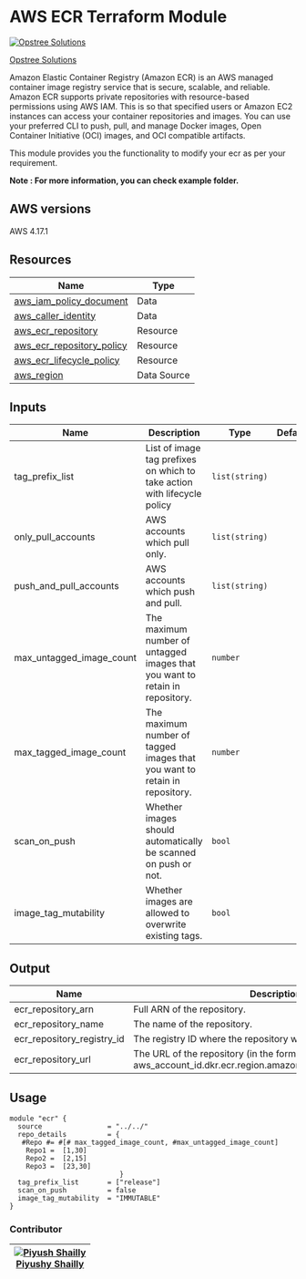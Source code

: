 # AWS ECR Terraform Module

[![Opstree Solutions][opstree_avatar]][opstree_homepage]

[Opstree Solutions][opstree_homepage]

[opstree_homepage]: https://opstree.github.io/
[opstree_avatar]: https://img.cloudposse.com/150x150/https://github.com/opstree.png

Amazon Elastic Container Registry (Amazon ECR) is an AWS managed container image registry service that is secure, scalable, and reliable. Amazon ECR supports private repositories with resource-based permissions using AWS IAM. This is so that specified users or Amazon EC2 instances can access your container repositories and images. You can use your preferred CLI to push, pull, and manage Docker images, Open Container Initiative (OCI) images, and OCI compatible artifacts.

This module provides you the functionality to modify your ecr as per your requirement.

**Note : For more information, you can check example folder.**

## AWS versions

AWS 4.17.1       
## Resources

| Name                                                                                                                               | Type        |
| ---------------------------------------------------------------------------------------------------------------------------------- | ----------- |
| [aws_iam_policy_document](https://registry.terraform.io/providers/hashicorp/aws/latest/docs/data-sources/iam_policy_document)       | Data    |
| [aws_caller_identity](https://registry.terraform.io/providers/hashicorp/aws/latest/docs/data-sources/caller_identity) | Data    |
| [aws_ecr_repository](https://registry.terraform.io/providers/hashicorp/aws/latest/docs/resources/ecr_repository) | Resource    |
| [aws_ecr_repository_policy](https://registry.terraform.io/providers/hashicorp/aws/latest/docs/resources/ecr_repository_policy)              | Resource |
| [aws_ecr_lifecycle_policy](https://registry.terraform.io/providers/hashicorp/aws/latest/docs/resources/ecr_lifecycle_policy)              | Resource |
| [aws_region](https://registry.terraform.io/providers/hashicorp/aws/latest/docs/data-sources/region)                                | Data Source |

## Inputs

| Name                             | Description                                                                                                                                                          | Type           | Default | Required |
| -------------------------------- | -------------------------------------------------------------------------------------------------------------------------------------------------------------------- | -------------- | ------- | :------: |
| tag_prefix_list           | List of image tag prefixes on which to take action with lifecycle policy                                                                                                                                                        | `list(string)`       |         |   Yes    |
| only_pull_accounts                         | AWS accounts which pull only.                                                                                                                                                        | `list(string)` |         |   Yes    |
| push_and_pull_accounts                     | AWS accounts which push and pull.                                                                                                                                          | `list(string)`       |         |   Yes    |
| max_untagged_image_count             | The maximum number of untagged images that you want to retain in repository.                                                                                                                                                 | `number`       |         |   Yes    |
| max_tagged_image_count                             | The maximum number of tagged images that you want to retain in repository.                                                                                                                                      | `number`       |         |   Yes    |
| scan_on_push                             | Whether images should automatically be scanned on push or not.                                                                                                                                     | `bool`  |         |   Yes    |
| image_tag_mutability                 | Whether images are allowed to overwrite existing tags.                   | `bool`  |         |   Yes    |

## Output

| Name | Description |
| ---- | ----------- |
| ecr_repository_arn | Full ARN of the repository. |
| ecr_repository_name | The name of the repository. |
| ecr_repository_registry_id | The registry ID where the repository was created. |
| ecr_repository_url | The URL of the repository (in the form aws_account_id.dkr.ecr.region.amazonaws.com/repositoryName). |

## Usage

```hcl
module "ecr" {
  source                = "../../"
  repo_details          = {
   #Repo #= #[# max_tagged_image_count, #max_untagged_image_count]
    Repo1 =  [1,30]
    Repo2 =  [2,15]
    Repo3 =  [23,30]
                           }
  tag_prefix_list       = ["release"]
  scan_on_push          = false
  image_tag_mutability  = "IMMUTABLE"
}
```

### Contributor

| [![Piyush Shailly][piyush_avatar]][piyush_homepage]<br/>[Piyushy Shailly][Piyush_homepage] |
| -------------------------------------------------------------------------------------------- |

[piyush_homepage]: https://media-exp1.licdn.com/dms/image/C4E03AQE_lFtqQl0ttg/profile-displayphoto-shrink_800_800/0/1600691079547?e=1660176000&v=beta&t=gdJUDhHMIF3loe6fjDwOD6QnzZwtBrHxJ_VW5VJxCeY
[piyush_avatar]: https://avatars.githubusercontent.com/u/103646446?s=400&u=40899dc6d6f2870b115a59fc13f370d274e75d16&v=4
